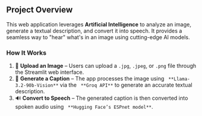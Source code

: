 ## Project Overview

This web application leverages **Artificial Intelligence** to analyze an image, generate a textual description, and convert it into speech. It provides a seamless way to "hear" what's in an image using cutting-edge AI models.

### How It Works

1. 📸 **Upload an Image** – Users can upload a `.jpg`, `.jpeg`, or `.png` file through the Streamlit web interface.
2. 📝 **Generate a Caption** – The app processes the image using ` **Llama-3.2-90b-Vision**` via the ` **Groq API**` to generate an accurate textual description.
3. 🔊 **Convert to Speech** – The generated caption is then converted into spoken audio using ` **Hugging Face’s ESPnet model**`.
